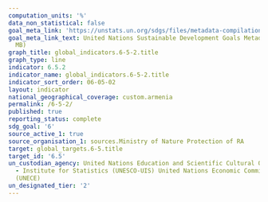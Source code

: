 ```yaml
---
computation_units: '%'
data_non_statistical: false
goal_meta_link: 'https://unstats.un.org/sdgs/files/metadata-compilation/Metadata-Goal-6.pdf '
goal_meta_link_text: United Nations Sustainable Development Goals Metadata (PDF 4.0
  MB)
graph_title: global_indicators.6-5-2.title
graph_type: line
indicator: 6.5.2
indicator_name: global_indicators.6-5-2.title
indicator_sort_order: 06-05-02
layout: indicator
national_geographical_coverage: custom.armenia
permalink: /6-5-2/
published: true
reporting_status: complete
sdg_goal: '6'
source_active_1: true
source_organisation_1: sources.Ministry of Nature Protection of RA
target: global_targets.6-5.title
target_id: '6.5'
un_custodian_agency: United Nations Education and Scientific Cultural Organisation
  - Institute for Statistics (UNESCO-UIS) United Nations Economic Commission for Europe
  (UNECE)
un_designated_tier: '2'
---
```

